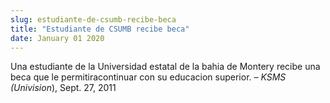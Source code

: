 ```yaml
---
slug: estudiante-de-csumb-recibe-beca
title: "Estudiante de CSUMB recibe beca"
date: January 01 2020
---
```


<p>Una estudiante de la Universidad estatal de la bahia de Montery recibe una beca que le permitiracontinuar con su educacion superior. <em>– KSMS (Univision</em>), Sept. 27, 2011
</p>
